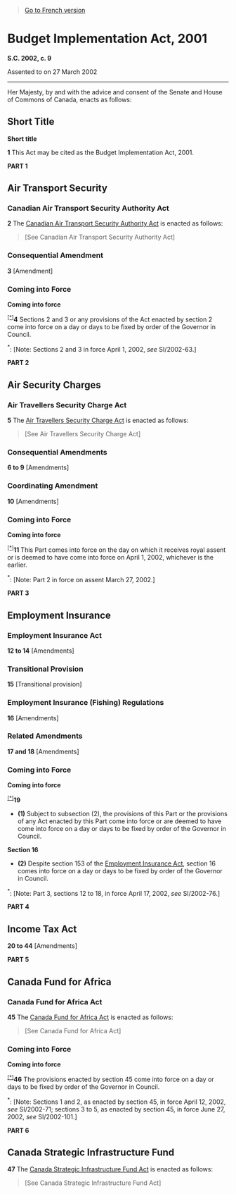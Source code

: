 > [Go to French version](/fr/Lois/Lois%20du%20Canada/2002/ch.%209.md)

# Budget Implementation Act, 2001

**S.C. 2002, c. 9**


Assented to on 27 March 2002

----------



Her Majesty, by and with the advice and consent of the Senate and House of Commons of Canada, enacts as follows:






## Short Title



**Short title**

**1** This Act may be cited as the Budget Implementation Act, 2001.




**PART 1** 
## Air Transport Security



### Canadian Air Transport Security Authority Act


**2** The [Canadian Air Transport Security Authority Act](/en/Acts/Statutes%20of%20Canada/2002/c.%209,%20s.%202.md) is enacted as follows:
> [See Canadian Air Transport Security Authority Act]




### Consequential Amendment


**3** [Amendment]




### Coming into Force



**Coming into force**

<sup><a href='#B-9.85_en_1'>[*]</a></sup>**4** Sections 2 and 3 or any provisions of the Act enacted by section 2 come into force on a day or days to be fixed by order of the Governor in Council.

<a name='B-9.85_en_1'><sup>*</sup></a>: [Note: Sections 2 and 3 in force April 1, 2002, *see* SI/2002-63.]<br />




**PART 2** 
## Air Security Charges



### Air Travellers Security Charge Act


**5** The [Air Travellers Security Charge Act](/en/Acts/Statutes%20of%20Canada/2002/c.%209,%20s.%205.md) is enacted as follows:
> [See Air Travellers Security Charge Act]




### Consequential Amendments


**6 to 9** [Amendments]




### Coordinating Amendment


**10** [Amendments]




### Coming into Force



**Coming into force**

<sup><a href='#B-9.85_en_2'>[*]</a></sup>**11** This Part comes into force on the day on which it receives royal assent or is deemed to have come into force on April 1, 2002, whichever is the earlier.

<a name='B-9.85_en_2'><sup>*</sup></a>: [Note: Part 2 in force on assent March 27, 2002.]<br />




**PART 3** 
## Employment Insurance



### Employment Insurance Act


**12 to 14** [Amendments]




### Transitional Provision


**15** [Transitional provision]




### Employment Insurance (Fishing) Regulations


**16** [Amendments]




### Related Amendments


**17 and 18** [Amendments]




### Coming into Force



**Coming into force**

<sup><a href='#B-9.85_en_3'>[*]</a></sup>**19** 

- **(1)** Subject to subsection (2), the provisions of this Part or the provisions of any Act enacted by this Part come into force or are deemed to have come into force on a day or days to be fixed by order of the Governor in Council.

**Section 16**

- **(2)** Despite section 153 of the [Employment Insurance Act](/en/Acts/Statutes%20of%20Canada/1996/c.%2023.md), section 16 comes into force on a day or days to be fixed by order of the Governor in Council.

<a name='B-9.85_en_3'><sup>*</sup></a>: [Note: Part 3, sections 12 to 18, in force April 17, 2002, *see* SI/2002-76.]<br />




**PART 4** 
## Income Tax Act


**20 to 44** [Amendments]




**PART 5** 
## Canada Fund for Africa



### Canada Fund for Africa Act


**45** The [Canada Fund for Africa Act](/en/Acts/Statutes%20of%20Canada/2002/c.%209,%20s.%2045.md) is enacted as follows:
> [See Canada Fund for Africa Act]




### Coming into Force



**Coming into force**

<sup><a href='#B-9.85_en_4'>[*]</a></sup>**46** The provisions enacted by section 45 come into force on a day or days to be fixed by order of the Governor in Council.

<a name='B-9.85_en_4'><sup>*</sup></a>: [Note: Sections 1 and 2, as enacted by section 45, in force April 12, 2002, *see* SI/2002-71; sections 3 to 5, as enacted by section 45, in force June 27, 2002, *see* SI/2002-101.]<br />




**PART 6** 
## Canada Strategic Infrastructure Fund


**47** The [Canada Strategic Infrastructure Fund Act](/en/Acts/Statutes%20of%20Canada/2002/c.%209,%20s.%2047.md) is enacted as follows:
> [See Canada Strategic Infrastructure Fund Act]


